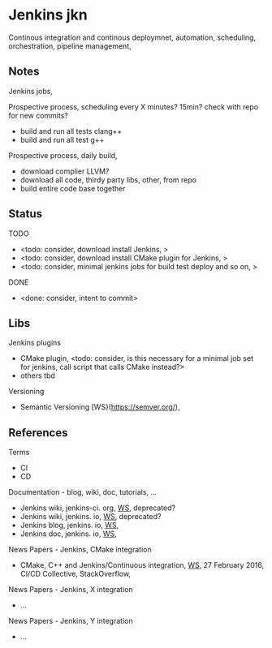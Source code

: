 # Jenkins jkn

Continous integration and continous deploymnet, automation, scheduling, orchestration, pipeline management, 

## Notes

Jenkins jobs, 

Prospective process, scheduling every X minutes? 15min? check with repo for new commits?
* build and run all tests clang++
* build and run all test g++

Prospective process, daily build, 
* download complier LLVM? 
* download all code, thirdy party libs, other, from repo
* build entire code base together

## Status
TODO
* <todo: consider, download install Jenkins, >
* <todo: consider, download install CMake plugin for Jenkins, >
* <todo: consider, minimal jenkins jobs for build test deploy and so on, >

DONE
* <done: consider, intent to commit>

## Libs

Jenkins plugins
* CMake plugin, <todo: consider, is this necessary for a minimal job set for jenkins, call script that calls CMake instead?>
* others tbd

Versioning
* Semantic Versioning [WS}(https://semver.org/), 

## References

Terms
* CI
* CD

Documentation - blog, wiki, doc, tutorials, ...
* Jenkins wiki, jenkins-ci. org, [WS](https://wiki.jenkins-ci.org/), deprecated?
* Jenkins wiki, jenkins. io, [WS](https://wiki.jenkins.io/), deprecated?
* Jenkins blog, jenkins. io, [WS](https://www.jenkins.io/blog/), 
* Jenkins doc, jenkins. io, [WS](https://www.jenkins.io/doc/), 

News Papers - Jenkins, CMake integration
* CMake, C++ and Jenkins/Continuous integration, [WS](https://stackoverflow.com/questions/35672472/cmake-c-and-jenkins-continuous-integration), 27 February 2016, CI/CD Collective, StackOverflow, 

News Papers - Jenkins, X integration
* ...

News Papers - Jenkins, Y integration
* ...
